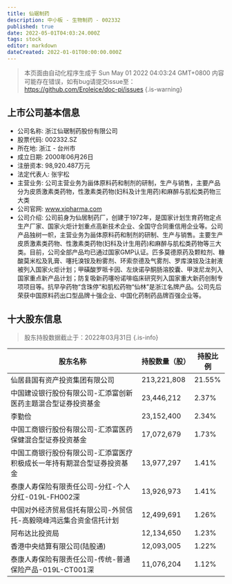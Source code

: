 ```yaml
---
title: 仙琚制药
description: 中小板 - 生物制药 - 002332
published: true
date: 2022-05-01T04:03:24.000Z
tags: stock
editor: markdown
dateCreated: 2022-01-01T00:00:00.000Z
---
```


> 本页面由自动化程序生成于 Sun May 01 2022 04:03:24 GMT+0800
> 内容可能存在错误，如有bug请提交issue至：https://github.com/Eroleice/doc-pi/issues
{.is-warning}

## 上市公司基本信息
- 公司名称: 浙江仙琚制药股份有限公司
- 股票代码: 002332.SZ
- 所在地: 浙江 - 台州市
- 成立日期: 2000年06月26日
- 注册资本: 98,920.487万元
- 法定代表人: 张宇松
- 主营业务: 公司主营业务为甾体原料药和制剂的研制，生产与销售，主要产品分为皮质激素类药物，性激素类药物(妇科及计生用药)和麻醉与肌松类药物三大类
- 公司官网: www.xjpharma.com
- 公司介绍: 公司前身为仙居制药厂，创建于1972年，是国家计划生育药物定点生产厂家、国家火炬计划重点高新技术企业、全国守合同重信用企业等。公司产品独树一帜，主营业务为甾体原料药和制剂的研制、生产与销售。主要生产皮质激素类药物、性激素类药物(妇科及计生用药)和麻醉与肌松类药物等三大类。目前，公司全部产品均已通过国家GMP认证。匹多莫德原药及颗粒剂、糠酸莫米松及乳膏、噻托溴铵及粉雾剂、环索奈德及气雾剂、罗库溴铵及注射液被列入国家火炬计划；甲磺酸罗哌卡因、左炔诺孕酮肠溶胶囊、甲泼尼龙列入国家重点新产品计划；防复吸新药噻吩诺啡临床研究列入国家重大新药创制专项项目等。抗早孕药物“含珠停”和肌松药物“仙林”是浙江名牌产品。公司先后荣获中国原料药出口型品牌十强企业、中国化药制药品牌百强企业等。


## 十大股东信息
> 股东持股数据截止于：2022年03月31日
{.is-info}

| 股东名称 | 持股数量（股） | 持股比例 |
| --- | --- | --- |
| 仙居县国有资产投资集团有限公司 | 213,221,808 | 21.55% |
| 中国建设银行股份有限公司-汇添富创新医药主题混合型证券投资基金 | 23,446,212 | 2.37% |
| 李勤俭 | 23,152,400 | 2.34% |
| 中国工商银行股份有限公司-汇添富医药保健混合型证券投资基金 | 17,072,679 | 1.73% |
| 中国工商银行股份有限公司-汇添富医疗积极成长一年持有期混合型证券投资基金 | 13,977,297 | 1.41% |
| 泰康人寿保险有限责任公司-分红-个人分红-019L-FH002深 | 13,926,973 | 1.41% |
| 中国对外经济贸易信托有限公司-外贸信托-高毅晓峰鸿远集合资金信托计划 | 12,499,691 | 1.26% |
| 阿布达比投资局 | 12,134,650 | 1.23% |
| 香港中央结算有限公司(陆股通) | 12,093,005 | 1.22% |
| 泰康人寿保险有限责任公司-传统-普通保险产品-019L-CT001深 | 11,076,204 | 1.12% |




